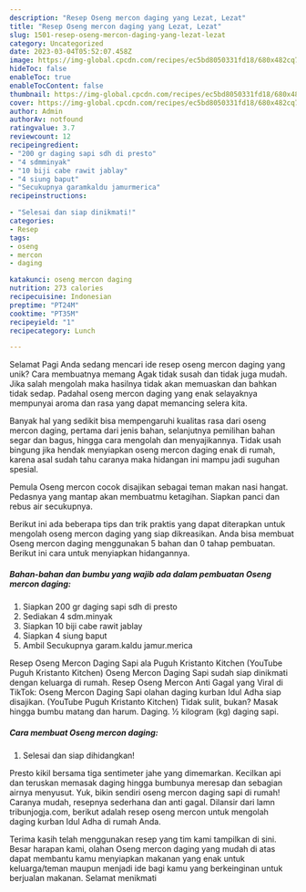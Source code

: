 ```yaml
---
description: "Resep Oseng mercon daging yang Lezat, Lezat"
title: "Resep Oseng mercon daging yang Lezat, Lezat"
slug: 1501-resep-oseng-mercon-daging-yang-lezat-lezat
category: Uncategorized
date: 2023-03-04T05:52:07.458Z
image: https://img-global.cpcdn.com/recipes/ec5bd8050331fd18/680x482cq70/oseng-mercon-daging-foto-resep-utama.jpg
hideToc: false
enableToc: true
enableTocContent: false
thumbnail: https://img-global.cpcdn.com/recipes/ec5bd8050331fd18/680x482cq70/oseng-mercon-daging-foto-resep-utama.jpg
cover: https://img-global.cpcdn.com/recipes/ec5bd8050331fd18/680x482cq70/oseng-mercon-daging-foto-resep-utama.jpg
author: Admin
authorAv: notfound
ratingvalue: 3.7
reviewcount: 12
recipeingredient:
- "200 gr daging sapi sdh di presto"
- "4 sdmminyak"
- "10 biji cabe rawit jablay"
- "4 siung baput"
- "Secukupnya garamkaldu jamurmerica"
recipeinstructions:

- "Selesai dan siap dinikmati!"
categories:
- Resep
tags:
- oseng
- mercon
- daging

katakunci: oseng mercon daging 
nutrition: 273 calories
recipecuisine: Indonesian
preptime: "PT24M"
cooktime: "PT35M"
recipeyield: "1"
recipecategory: Lunch

---
```



Selamat Pagi Anda sedang mencari ide resep oseng mercon daging yang unik? Cara membuatnya memang Agak tidak susah dan tidak juga mudah. Jika salah mengolah maka hasilnya tidak akan memuaskan dan bahkan tidak sedap. Padahal oseng mercon daging yang enak selayaknya mempunyai aroma dan rasa yang dapat memancing selera kita.


Banyak hal yang sedikit bisa mempengaruhi kualitas rasa dari oseng mercon daging, pertama dari jenis bahan, selanjutnya pemilihan bahan segar dan bagus, hingga cara mengolah dan menyajikannya. Tidak usah bingung jika hendak menyiapkan oseng mercon daging enak di rumah, karena asal sudah tahu caranya maka hidangan ini mampu jadi suguhan spesial.

Pemula Oseng mercon cocok disajikan sebagai teman makan nasi hangat. Pedasnya yang mantap akan membuatmu ketagihan. Siapkan panci dan rebus air secukupnya.


Berikut ini ada beberapa tips dan trik praktis yang dapat diterapkan untuk mengolah oseng mercon daging yang siap dikreasikan. Anda bisa membuat Oseng mercon daging menggunakan 5 bahan dan 0 tahap pembuatan. Berikut ini cara untuk menyiapkan hidangannya.

<!--inarticleads1-->

##### Bahan-bahan dan bumbu yang wajib ada dalam pembuatan Oseng mercon daging:

1. Siapkan 200 gr daging sapi sdh di presto
1. Sediakan 4 sdm.minyak
1. Siapkan 10 biji cabe rawit jablay
1. Siapkan 4 siung baput
1. Ambil Secukupnya garam.kaldu jamur.merica


Resep Oseng Mercon Daging Sapi ala Puguh Kristanto Kitchen (YouTube Puguh Kristanto Kitchen) Oseng Mercon Daging Sapi sudah siap dinikmati dengan keluarga di rumah. Resep Oseng Mercon Anti Gagal yang Viral di TikTok: Oseng Mercon Daging Sapi olahan daging kurban Idul Adha siap disajikan. (YouTube Puguh Kristanto Kitchen) Tidak sulit, bukan? Masak hingga bumbu matang dan harum. Daging. ½ kilogram (kg) daging sapi. 

<!--inarticleads2-->

##### Cara membuat Oseng mercon daging:


1. Selesai dan siap dihidangkan!

Presto kikil bersama tiga sentimeter jahe yang dimemarkan. Kecilkan api dan teruskan memasak daging hingga bumbunya meresap dan sebagian airnya menyusut. Yuk, bikin sendiri oseng mercon daging sapi di rumah! Caranya mudah, resepnya sederhana dan anti gagal. Dilansir dari lamn tribunjogja.com, berikut adalah resep oseng mercon untuk mengolah daging kurban Idul Adha di rumah Anda. 

Terima kasih telah menggunakan resep yang tim kami tampilkan di sini. Besar harapan kami, olahan Oseng mercon daging yang mudah di atas dapat membantu kamu menyiapkan makanan yang enak untuk keluarga/teman maupun menjadi ide bagi kamu yang berkeinginan untuk berjualan makanan. Selamat menikmati
